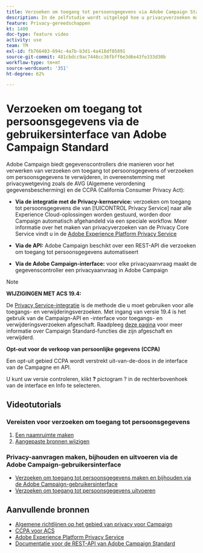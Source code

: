 ```yaml
---
title: Verzoeken om toegang tot persoonsgegevens via Adobe Campaign Standard (ACS) - overzicht
description: In de zelfstudie wordt uitgelegd hoe u privacyverzoeken maakt via de Adobe Campaign Standard-interface.
feature: Privacy-gereedschappen
kt: 1480
doc-type: feature video
activity: use
team: TM
exl-id: fb766403-694c-4a7b-b3d1-4a418df85891
source-git-commit: 481cbdcc9ac7446cc36fbff6e3d6e43fe333d30b
workflow-type: tm+mt
source-wordcount: '351'
ht-degree: 62%

---
```


# Verzoeken om toegang tot persoonsgegevens via de gebruikersinterface van Adobe Campaign Standard

Adobe Campaign biedt gegevenscontrollers drie manieren voor het verwerken van verzoeken om toegang tot persoonsgegevens of verzoeken om persoonsgegevens te verwijderen, in overeenstemming met privacywetgeving zoals de AVG (Algemene verordening gegevensbescherming) en de CCPA (California Consumer Privacy Act):

* **Via de integratie met de Privacy-kernservice:** verzoeken om toegang tot persoonsgegevens die van [!UICONTROL Privacy Service] naar alle Experience Cloud-oplossingen worden gestuurd, worden door Campaign automatisch afgehandeld via een speciale workflow. Meer informatie over het maken van privacyverzoeken van de Privacy Core Service vindt u in de [Adobe Experience Platform Privacy Service](https://www.adobe.io/apis/experienceplatform/gdpr.html)

* **Via de API:** Adobe Campaign beschikt over een REST-API die verzoeken om toegang tot persoonsgegevens automatiseert

* **Via de Adobe Campaign-interface:** voor elke privacyaanvraag maakt de gegevenscontroller een privacyaanvraag in Adobe Campaign

>[!NOTE]
>
> **WIJZIGINGEN MET ACS 19.4:**
> 
> De [Privacy Service-integratie](https://www.adobe.io/apis/experienceplatform/gdpr.html) is de methode die u moet gebruiken voor alle toegangs- en verwijderingsverzoeken. Met ingang van versie 19.4 is het gebruik van de Campaign-API en -interface voor toegangs- en verwijderingsverzoeken afgeschaft. Raadpleeg [deze pagina](https://experienceleague.adobe.com/docs/campaign-standard/using/release-notes/deprecated-features.html?lang=en) voor meer informatie over Campaign Standard-functies die zijn afgeschaft en verwijderd.
>
>**Opt-out voor de verkoop van persoonlijke gegevens (CCPA)**
>
> Een opt-uit gebied CCPA wordt verstrekt uit-van-de-doos in de interface van de Campagne en API.
>
> U kunt uw versie controleren, klikt **?** pictogram ? in de rechterbovenhoek van de interface en Info te selecteren.

## Videotutorials

### Vereisten voor verzoeken om toegang tot persoonsgegevens

1. [Een naamruimte maken](/help/privacy/namespaces-for-privacy-requests.md)
1. [Aangepaste bronnen wijzigen](/help/privacy/custom-resources-for-privacy-requests.md)

### Privacy-aanvragen maken, bijhouden en uitvoeren via de Adobe Campaign-gebruikersinterface

* [Verzoeken om toegang tot persoonsgegevens maken en bijhouden via de Adobe Campaign-gebruikersinterface](/help/privacy/create-and-track-privacy-requests.md)
* [Verzoeken om toegang tot persoonsgegevens uitvoeren](/help/privacy/execute-privacy-requests.md)

## Aanvullende bronnen

* [Algemene richtlijnen op het gebied van privacy voor Campaign](https://experienceleague.adobe.com/docs/campaign-classic/using/getting-started/privacy/privacy-management.html?lang=en#getting-started)
* [CCPA voor ACS](https://experienceleague.adobe.com/docs/campaign-standard/using/getting-started/privacy/privacy-requests.html?lang=en#privacy-requests)
* [Adobe Experience Platform Privacy Service](https://www.adobe.io/apis/experienceplatform/gdpr.html)
* [Documentatie voor de REST-API van Adobe Campaign Standard](https://final-docs.campaign.adobe.com/doc/standard/en/api/ACS_API.html#privacy-management)
